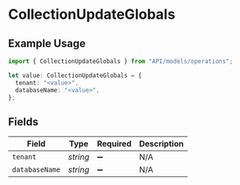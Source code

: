 # CollectionUpdateGlobals

## Example Usage

```typescript
import { CollectionUpdateGlobals } from "API/models/operations";

let value: CollectionUpdateGlobals = {
  tenant: "<value>",
  databaseName: "<value>",
};
```

## Fields

| Field              | Type               | Required           | Description        |
| ------------------ | ------------------ | ------------------ | ------------------ |
| `tenant`           | *string*           | :heavy_minus_sign: | N/A                |
| `databaseName`     | *string*           | :heavy_minus_sign: | N/A                |